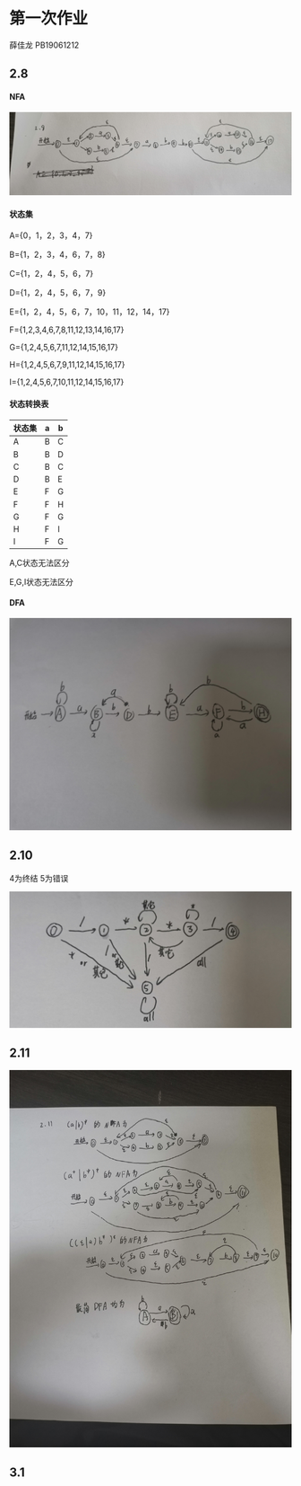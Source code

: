 # 第一次作业

薛佳龙 PB19061212 

## 2.8

#### NFA

![2.8.NFA](./img/2.8.NFA.jpg)

#### 状态集

A={0，1，2，3，4，7}

B={1，2，3，4，6，7，8}

C={1，2，4，5，6，7}

D={1，2，4，5，6，7，9}

E={1，2，4，5，6，7，10，11，12，14，17}

F={1,2,3,4,6,7,8,11,12,13,14,16,17}

G={1,2,4,5,6,7,11,12,14,15,16,17}

H={1,2,4,5,6,7,9,11,12,14,15,16,17}

I={1,2,4,5,6,7,10,11,12,14,15,16,17}

#### 状态转换表

| 状态集 | a    | b    |
| ------ | ---- | ---- |
| A      | B    | C    |
| B      | B    | D    |
| C      | B    | C    |
| D      | B    | E    |
| E      | F    | G    |
| F      | F    | H    |
| G      | F    | G    |
| H      | F    | I    |
| I      | F    | G    |

A,C状态无法区分

E,G,I状态无法区分

#### DFA

![DFA](./img/DFA.jpg)

## 2.10

4为终结  5为错误

![2.10](./img/2.10.jpg)

## 2.11

![2.11](./img/2.11.jpg)

## 3.1

